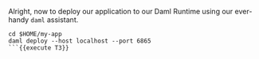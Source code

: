 Alright, now to deploy our application to our Daml Runtime using our ever-handy `daml` assistant.

```
cd $HOME/my-app
daml deploy --host localhost --port 6865
```{{execute T3}}
